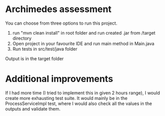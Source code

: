 # Archimedes assessment

You can choose from three options to run this project.

1. run "mvn clean install" in root folder and run created .jar from /target directory
2. Open project in your favourite IDE and run main method in Main.java
3. Run tests in src/test/java folder

Output is in the target folder

# Additional improvements
If I had more time (I tried to implement this in given 2 hours range),
I would create more exhausting test suite.
It would mainly be in the ProcessServiceImpl test, where I would also check all the
values in the outputs and validate them.